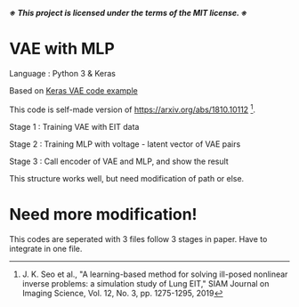 ***※ This project is licensed under the terms of the MIT license. ※***

# VAE with MLP

Language : Python 3 & Keras

Based on [Keras VAE code example](https://keras.io/examples/generative/vae/)

This code is self-made version of https://arxiv.org/abs/1810.10112 [^1].

Stage 1 : Training VAE with EIT data

Stage 2 : Training MLP with voltage - latent vector of VAE pairs

Stage 3 : Call encoder of VAE and MLP, and show the result

This structure works well, but need modification of path or else.

# Need more modification!

This codes are seperated with 3 files follow 3 stages in paper. Have to integrate in one file.

[^1]: J. K. Seo et al., "A learning-based method for solving ill-posed nonlinear inverse problems: a simulation study of Lung EIT," SIAM Journal on Imaging Science, Vol. 12, No. 3, pp. 1275-1295, 2019 
